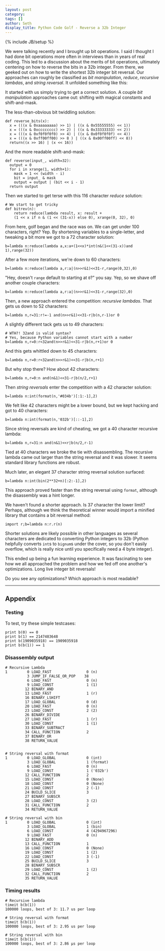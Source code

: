 ```yaml
---
layout: post
category: 
tags: []
author: Seth
display_title: Python Code Golf - Reverse a 32b Integer
---
```

{% include JB/setup %}

We were talking recently and I brought up bit operations. I said I
thought I had done bit operations more often in interviews than in years of
real coding. This led to a discussion about the merits of bit
operations, ultimately centering on how to reverse the bits in a 32b
integer. From there, we geeked out on how to write the shortest 32b
integer bit reversal.  Our approaches can roughly be classified as 
*bit manipulation*, *reduce*, *recursive lambdas*, and *string reversal*. 
It unfolded something like this:

It started with us simply trying to get a correct solution. A couple
*bit manipulation* approaches came out: shifting with magical constants 
and shift-and-mask.

The less-than-obvious bit twiddling solution:

    def reverse_bits(x):
      x = (((x & 0xaaaaaaaa) >> 1) | ((x & 0x55555555) << 1))
      x = (((x & 0xcccccccc) >> 2) | ((x & 0x33333333) << 2))
      x = (((x & 0xf0f0f0f0) >> 4) | ((x & 0x0f0f0f0f) << 4))
      x = (((x & 0xff00ff00) >> 8 ) | ((x & 0x00ff00ff) << 8))
      return((x >> 16) | (x << 16))

And the more readable shift-and-mask:

    def reverse(input_, width=32):
      output = 0
      for i in xrange(1, width+1):
        mask = 1 << (width - i)
        bit = input_ & mask
        output = output | (bit << i - 1)
      return output
    
Then we started to get terse with this 116 character *reduce* solution:

    # We start to get tricky
    def bitrev(n):
        return reduce(lambda result, x: result + 
        (1 << x if n & (1 << (31-x)) else 0), xrange(0, 32), 0)

From here, golf began and the race was on. We can get under 100 characters, 
right? Yep. By shortening variables to a single-letter, and tweaking a bit 
more we got to a 72 character solution:

    b=lambda n:reduce(lambda a,x:a+(1<<x)*int(n&(1<<(31-x))and 1),range(32))

After a few more iterations, we're down to 60 characters:

    b=lambda n:reduce(lambda a,r:a|(n>>r&1)<<31-r,range(0,32),0)

"Hey, doesn't `range` default to starting at `0`?" you say. Yep, so we
shave off another couple characters:

    b=lambda n:reduce(lambda a,r:a|(n>>r&1)<<31-r,range(32),0)

Then, a new approach entered the competition: *recursive lambdas*. That
gets us down to 52 characters:

    b=lambda n,r=31:r!=-1 and(n>>r&1)<<31-r|b(n,r-1)or 0

A slightly different tack gets us to 49 characters:

    # WTH?! 32and is valid syntax? 
    # Yes, because Python variables cannot start with a number
    b=lambda n,r=0:r<32and(n>>r&1)<<31-r|b(n,r+1)or 0

And this gets whittled down to 45 characters:

    b=lambda n,r=0:r<32and(n>>r&1)<<31-r|b(n,r+1)

But why stop there? How about 42 characters:

    b=lambda n,r=0:n and(n&1)<<31-r|b(n/2,r+1)

Then *string reversals* enter the competition with a 42 character solution:

    b=lambda n:int(format(n,'#034b')[:1:-1],2)

We felt like 42 characters might be a lower bound, but we kept hacking
and got to 40 characters:

    b=lambda n:int(format(n,'032b')[::-1],2)

Since string reversals are kind of cheating, we got a 40 character
recursive lambda:

    b=lambda n,r=31:n and(n&1)<<r|b(n/2,r-1)

Tied at 40 characters we broke the tie with disassembling. The recursive
lambda came out larger than the string reversal and it was slower.
It seems standard library functions are robust.

Much later, an elegant 37 character string reversal solution surfaced:

    b=lambda n:int(bin(2**32+n)[:2:-1],2)

This approach proved faster than the string reversal using
`format`, although the disassembly was a hint longer.

We haven't found a shorter approach. Is 37 character the lower limit?
Perhaps, although we think the theoretical winner would import a minified 
library that contains a bit reversal method:

    import r;b=lambda n:r.r(n)

Shorter solutions are likely possible in other languages as several
characters are dedicated to converting Python integers to 32b (Python
helpfully converts `int`s to `bignum`s under the cover, so you don't
easily overflow, which is really nice until you specifically need a 4 byte
integer).

This ended up being a fun learning experience.  It was fascinating to see
how we all approached the problem and how we fed off one another's
optimizations. Long live integer bit reversals!

Do you see any optimizations? Which approach is most readable?

---

## Appendix

### Testing
To test, try these simple testcases:
 
    print b(0) == 0
    print b(1) == 2147483648
    print b(1909035918) == 1909035918
    print b(b(1)) == 1

### Disassembly output

    # Recursive Lambda
    1         0 LOAD_FAST                0 (n)
              3 JUMP_IF_FALSE_OR_POP    38
              6 LOAD_FAST                0 (n)
              9 LOAD_CONST               1 (1)
             12 BINARY_AND          
             13 LOAD_FAST                1 (r)
             16 BINARY_LSHIFT       
             17 LOAD_GLOBAL              0 (d)
             20 LOAD_FAST                0 (n)
             23 LOAD_CONST               2 (2)
             26 BINARY_DIVIDE       
             27 LOAD_FAST                1 (r)
             30 LOAD_CONST               1 (1)
             33 BINARY_SUBTRACT     
             34 CALL_FUNCTION            2
             37 BINARY_OR           
             38 RETURN_VALUE


    # String reversal with format
    1         0 LOAD_GLOBAL              0 (int)
              3 LOAD_GLOBAL              1 (format)
              6 LOAD_FAST                0 (n)
              9 LOAD_CONST               1 ('032b')
             12 CALL_FUNCTION            2
             15 LOAD_CONST               0 (None)
             18 LOAD_CONST               0 (None)
             21 LOAD_CONST               2 (-1)
             24 BUILD_SLICE              3
             27 BINARY_SUBSCR       
             28 LOAD_CONST               3 (2)
             31 CALL_FUNCTION            2
             34 RETURN_VALUE

    # String reversal with bin
    1         0 LOAD_GLOBAL              0 (int)
              3 LOAD_GLOBAL              1 (bin)
              6 LOAD_CONST               4 (4294967296)
              9 LOAD_FAST                0 (n)
             12 BINARY_ADD
             13 CALL_FUNCTION            1
             16 LOAD_CONST               0 (None)
             19 LOAD_CONST               1 (2)
             22 LOAD_CONST               3 (-1)
             25 BUILD_SLICE              3
             28 BINARY_SUBSCR
             29 LOAD_CONST               1 (2)
             32 CALL_FUNCTION            2
             35 RETURN_VALUE

### Timing results

    # Recursive lambda
    timeit b(b(1))
    100000 loops, best of 3: 11.7 us per loop

    # String reversal with format
    timeit b(b(1))
    100000 loops, best of 3: 2.95 us per loop
    
    # String reversal with bin
    timeit b(b(1))
    100000 loops, best of 3: 2.86 µs per loop
